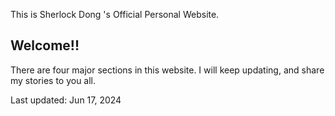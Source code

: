This is Sherlock Dong 's Official Personal Website.

## Welcome!!

There are four major sections in this website. I will keep updating, and share my stories to you all. 

Last updated: Jun 17, 2024